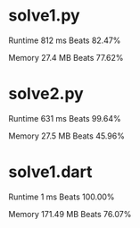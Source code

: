 # solve1.py

Runtime 812 ms Beats 82.47%

Memory 27.4 MB Beats 77.62%

# solve2.py

Runtime 631 ms Beats 99.64%

Memory 27.5 MB Beats 45.96%

# solve1.dart

Runtime 1 ms Beats 100.00%

Memory 171.49 MB Beats 76.07%

